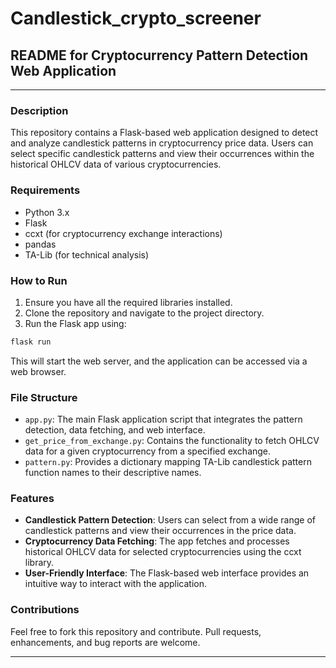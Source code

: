 # Candlestick_crypto_screener

## README for Cryptocurrency Pattern Detection Web Application

---

### Description

This repository contains a Flask-based web application designed to detect and analyze candlestick patterns in cryptocurrency price data. Users can select specific candlestick patterns and view their occurrences within the historical OHLCV data of various cryptocurrencies.

### Requirements

- Python 3.x
- Flask
- ccxt (for cryptocurrency exchange interactions)
- pandas
- TA-Lib (for technical analysis)

### How to Run

1. Ensure you have all the required libraries installed.
2. Clone the repository and navigate to the project directory.
3. Run the Flask app using:

```bash
flask run
```

This will start the web server, and the application can be accessed via a web browser.

### File Structure

- `app.py`: The main Flask application script that integrates the pattern detection, data fetching, and web interface.
- `get_price_from_exchange.py`: Contains the functionality to fetch OHLCV data for a given cryptocurrency from a specified exchange.
- `pattern.py`: Provides a dictionary mapping TA-Lib candlestick pattern function names to their descriptive names.

### Features

- **Candlestick Pattern Detection**: Users can select from a wide range of candlestick patterns and view their occurrences in the price data.
- **Cryptocurrency Data Fetching**: The app fetches and processes historical OHLCV data for selected cryptocurrencies using the ccxt library.
- **User-Friendly Interface**: The Flask-based web interface provides an intuitive way to interact with the application.

### Contributions

Feel free to fork this repository and contribute. Pull requests, enhancements, and bug reports are welcome.

---

